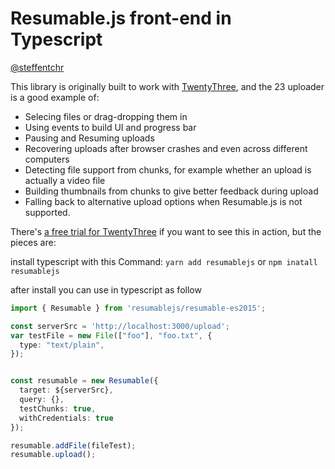 # Resumable.js front-end in Typescript
[@steffentchr](http://twitter.com/steffentchr)

This library is originally built to work with [TwentyThree](https://www.twentythree.com), and the 23 uploader is a good example of:

* Selecing files or drag-dropping them in
* Using events to build UI and progress bar
* Pausing and Resuming uploads
* Recovering uploads after browser crashes and even across different computers
* Detecting file support from chunks, for example whether an upload is actually a video file
* Building thumbnails from chunks to give better feedback during upload
* Falling back to alternative upload options when Resumable.js is not supported.

There's [a free trial for TwentyThree](https://www.twentythree.com) if
you want to see this in action, but the pieces are:

install typescript with this Command: `yarn add resumablejs` or `npm inatall resumablejs`

after install you can use in typescript as follow

```typescript
import { Resumable } from 'resumablejs/resumable-es2015';

const serverSrc = 'http://localhost:3000/upload';
var testFile = new File(["foo"], "foo.txt", {
  type: "text/plain",
});


const resumable = new Resumable({
  target: ${serverSrc},
  query: {},
  testChunks: true,
  withCredentials: true
});

resumable.addFile(fileTest);
resumable.upload();
```
